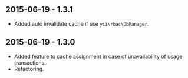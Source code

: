 2015-06-19 - 1.3.1
------------------
* Added auto invalidate cache if use `yii\rbac\DbManager`.

2015-06-19 - 1.3.0
------------------
* Added feature to cache assignment in case of unavailability of usage transactions.
* Refactoring.
